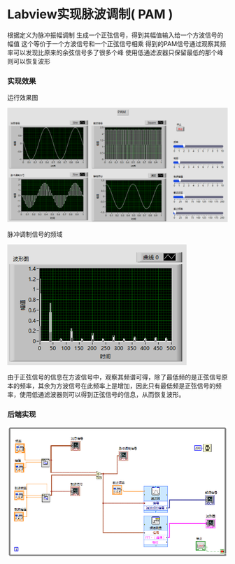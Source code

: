 # Labview实现脉波调制( PAM )

根据定义为脉冲振幅调制
生成一个正弦信号，得到其幅值输入给一个方波信号的幅值
这个等价于一个方波信号和一个正弦信号相乘
得到的PAM信号通过观察其频率可以发现比原来的余弦信号多了很多个峰
使用低通滤波器只保留最低的那个峰则可以恢复波形


### 实现效果

运行效果图

![1](/images/wsine-blog-image63.png)

脉冲调制信号的频域

![2](/images/wsine-blog-image64.png)

由于正弦信号的信息在方波信号中，观察其频谱可得，除了最低频的是正弦信号原本的频率，其余为方波信号在此频率上是增加，因此只有最低频是正弦信号的频率，使用低通滤波器则可以得到正弦信号的信息，从而恢复波形。

### 后端实现

![3](/images/wsine-blog-image65.png)